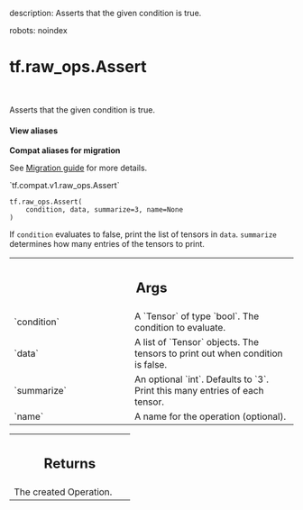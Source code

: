 description: Asserts that the given condition is true.

robots: noindex

# tf.raw_ops.Assert

<!-- Insert buttons and diff -->

<table class="tfo-notebook-buttons tfo-api nocontent" align="left">

</table>



Asserts that the given condition is true.

<section class="expandable">
  <h4 class="showalways">View aliases</h4>
  <p>
<b>Compat aliases for migration</b>
<p>See
<a href="https://www.tensorflow.org/guide/migrate">Migration guide</a> for
more details.</p>
<p>`tf.compat.v1.raw_ops.Assert`</p>
</p>
</section>

<pre class="devsite-click-to-copy prettyprint lang-py tfo-signature-link">
<code>tf.raw_ops.Assert(
    condition, data, summarize=3, name=None
)
</code></pre>



<!-- Placeholder for "Used in" -->

If `condition` evaluates to false, print the list of tensors in `data`.
`summarize` determines how many entries of the tensors to print.

<!-- Tabular view -->
 <table class="responsive fixed orange">
<colgroup><col width="214px"><col></colgroup>
<tr><th colspan="2"><h2 class="add-link">Args</h2></th></tr>

<tr>
<td>
`condition`
</td>
<td>
A `Tensor` of type `bool`. The condition to evaluate.
</td>
</tr><tr>
<td>
`data`
</td>
<td>
A list of `Tensor` objects.
The tensors to print out when condition is false.
</td>
</tr><tr>
<td>
`summarize`
</td>
<td>
An optional `int`. Defaults to `3`.
Print this many entries of each tensor.
</td>
</tr><tr>
<td>
`name`
</td>
<td>
A name for the operation (optional).
</td>
</tr>
</table>



<!-- Tabular view -->
 <table class="responsive fixed orange">
<colgroup><col width="214px"><col></colgroup>
<tr><th colspan="2"><h2 class="add-link">Returns</h2></th></tr>
<tr class="alt">
<td colspan="2">
The created Operation.
</td>
</tr>

</table>

